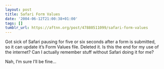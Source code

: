 ```yaml
---
layout: post
title: Safari Form Values
date: '2004-06-12T21:00:38+01:00'
tags: []
tumblr_url: https://aftnn.org/post/47880511099/safari-form-values
---
```

<p>Got sick of Safari pausing for five or six seconds after a form is submitted, so it can update it&rsquo;s Form Values file. Deleted it. Is this the end for my use of the internet? Can I actually remember stuff without Safari doing it for me?</p>

<p>Nah, I&rsquo;m sure I&rsquo;ll be fine&hellip;</p>
